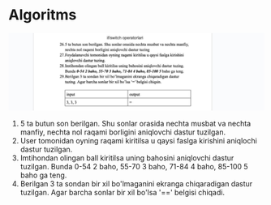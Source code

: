 # Algoritms
<img src="img/skrin.jpg" alt="skrin.jpg">

1. 5 ta butun son berilgan. Shu sonlar orasida nechta musbat va nechta manfiy, nechta nol raqami borligini aniqlovchi dastur tuzilgan.
2. User tomonidan oyning raqami kiritilsa u qaysi faslga kirishini aniqlochi dastur tuzilgan.
3. Imtihondan olingan ball kiritilsa uning bahosini aniqlovchi dastur tuzilgan. Bunda 0-54 2 baho, 55-70 3 baho, 71-84 4 baho, 85-100 5 baho ga teng.
4. Berilgan 3 ta sondan bir xil bo'lmaganini ekranga chiqaradigan dastur tuzilgan. Agar barcha sonlar bir xil bo'lsa '==' belgisi chiqadi.
